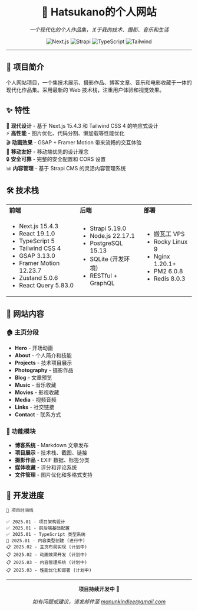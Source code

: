 <div align="center">

# 🌟 Hatsukano的个人网站

*一个现代化的个人作品集，关于我的技术、摄影、音乐和生活*

![Next.js](https://img.shields.io/badge/Next.js-15.4.3-black?style=flat-square&logo=next.js)
![Strapi](https://img.shields.io/badge/Strapi-5.19.0-blue?style=flat-square&logo=strapi)
![TypeScript](https://img.shields.io/badge/TypeScript-5-blue?style=flat-square&logo=typescript)
![Tailwind](https://img.shields.io/badge/Tailwind-4-06B6D4?style=flat-square&logo=tailwindcss)

</div>

---

## 💫 项目简介

个人网站项目，一个集技术展示、摄影作品、博客文章、音乐和电影收藏于一体的现代化作品集。采用最新的 Web 技术栈，注重用户体验和视觉效果。

## ✨ 特性

🎨 **现代设计** - 基于 Next.js 15.4.3 和 Tailwind CSS 4 的响应式设计  
⚡ **高性能** - 图片优化、代码分割、懒加载等性能优化  
🎬 **动画效果** - GSAP + Framer Motion 带来流畅的交互体验  
📱 **移动友好** - 移动端优先的设计理念  
🔒 **安全可靠** - 完整的安全配置和 CORS 设置  
📊 **内容管理** - 基于 Strapi CMS 的灵活内容管理系统

## 🛠️ 技术栈

<table>
<tr>
<td><strong>前端</strong></td>
<td><strong>后端</strong></td>
<td><strong>部署</strong></td>
</tr>
<tr>
<td>

- Next.js 15.4.3
- React 19.1.0
- TypeScript 5
- Tailwind CSS 4
- GSAP 3.13.0
- Framer Motion 12.23.7
- Zustand 5.0.6
- React Query 5.83.0

</td>
<td>

- Strapi 5.19.0
- Node.js 22.17.1
- PostgreSQL 15.13
- SQLite (开发环境)
- RESTful + GraphQL

</td>
<td>

- 搬瓦工 VPS
- Rocky Linux 9
- Nginx 1.20.1+
- PM2 6.0.8
- Redis 8.0.3

</td>
</tr>
</table>

## 🎯 网站内容

### 🏠 主页分段

- **Hero** - 开场动画
- **About** - 个人简介和技能
- **Projects** - 技术项目展示
- **Photography** - 摄影作品
- **Blog** - 文章预览
- **Music** - 音乐收藏
- **Movies** - 影视收藏
- **Media** - 视频音频
- **Links** - 社交链接
- **Contact** - 联系方式

### 📝 功能模块

- **博客系统** - Markdown 文章发布
- **项目展示** - 技术栈、截图、链接
- **摄影作品** - EXIF 数据、标签分类
- **媒体收藏** - 评分和评论系统
- **文件管理** - 图片优化和多格式支持

## 🚧 开发进度

```
📅 项目时间线

✅ 2025.01 - 项目架构设计
✅ 2025.01 - 前后端基础配置
✅ 2025.01 - TypeScript 类型系统
🔄 2025.01 - 内容类型创建 (进行中)
📋 2025.02 - 主页布局实现 (计划中)
📋 2025.02 - 动画效果开发 (计划中)
📋 2025.03 - 内容管理系统 (计划中)
📋 2025.03 - 性能优化和部署 (计划中)
```

---

<div align="center">

**项目持续开发中** 🚀

*如有问题或建议，请发邮件至 manunkindlee@gmail.com*

</div>

